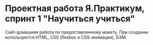 # Проектная работа Я.Практикум, спринт 1 "Научиться учиться"
Сайт-домашняя работа по предоставленному макету.
При создании используются HTML, CSS (flexbox и CSS-анимации), БЭМ.

